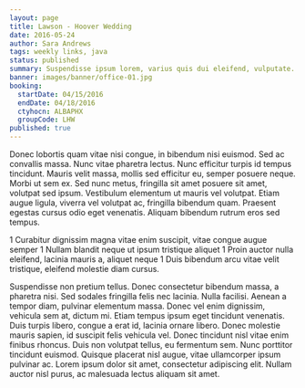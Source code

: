 ```yaml
---
layout: page
title: Lawson - Hoover Wedding
date: 2016-05-24
author: Sara Andrews
tags: weekly links, java
status: published
summary: Suspendisse ipsum lorem, varius quis dui eleifend, vulputate.
banner: images/banner/office-01.jpg
booking:
  startDate: 04/15/2016
  endDate: 04/18/2016
  ctyhocn: ALBAPHX
  groupCode: LHW
published: true
---
```

Donec lobortis quam vitae nisi congue, in bibendum nisi euismod. Sed ac convallis massa. Nunc vitae pharetra lectus. Nunc efficitur turpis id tempus tincidunt. Mauris velit massa, mollis sed efficitur eu, semper posuere neque. Morbi ut sem ex. Sed nunc metus, fringilla sit amet posuere sit amet, volutpat sed ipsum. Vestibulum elementum ut mauris vel volutpat. Etiam augue ligula, viverra vel volutpat ac, fringilla bibendum quam. Praesent egestas cursus odio eget venenatis. Aliquam bibendum rutrum eros sed tempus.

1 Curabitur dignissim magna vitae enim suscipit, vitae congue augue semper
1 Nullam blandit neque ut ipsum tristique aliquet
1 Proin auctor nulla eleifend, lacinia mauris a, aliquet neque
1 Duis bibendum arcu vitae velit tristique, eleifend molestie diam cursus.

Suspendisse non pretium tellus. Donec consectetur bibendum massa, a pharetra nisi. Sed sodales fringilla felis nec lacinia. Nulla facilisi. Aenean a tempor diam, pulvinar elementum massa. Donec vel enim dignissim, vehicula sem at, dictum mi. Etiam tempus ipsum eget tincidunt venenatis. Duis turpis libero, congue a erat id, lacinia ornare libero.
Donec molestie mauris sapien, id suscipit felis vehicula vel. Donec tincidunt nisl vitae enim finibus rhoncus. Duis non volutpat tellus, eu fermentum sem. Nunc porttitor tincidunt euismod. Quisque placerat nisl augue, vitae ullamcorper ipsum pulvinar ac. Lorem ipsum dolor sit amet, consectetur adipiscing elit. Nullam auctor nisl purus, ac malesuada lectus aliquam sit amet.
